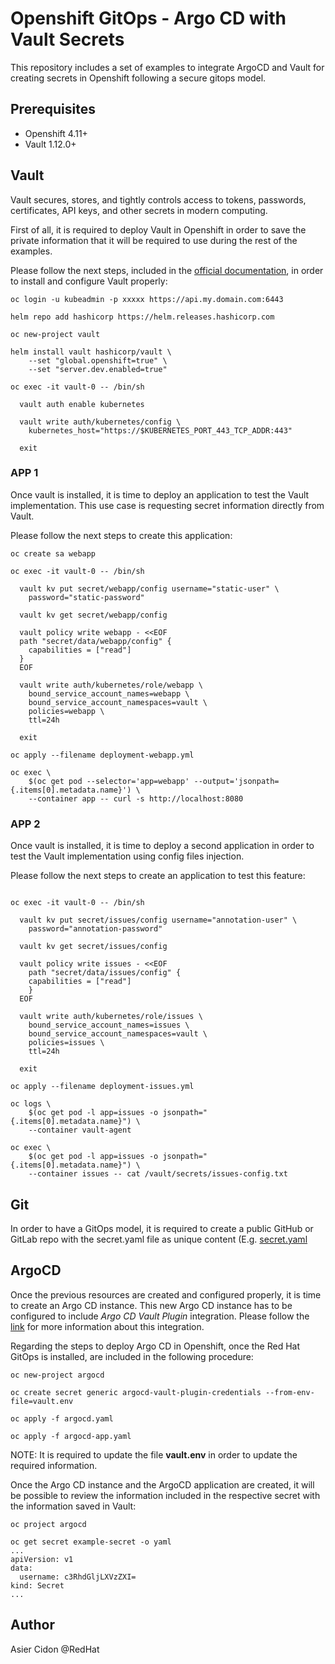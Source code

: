 # Openshift GitOps - Argo CD with Vault Secrets

This repository includes a set of examples to integrate ArgoCD and Vault for creating secrets in Openshift following a secure gitops model.

## Prerequisites

- Openshift 4.11+
- Vault 1.12.0+

## Vault

Vault secures, stores, and tightly controls access to tokens, passwords, certificates, API keys, and other secrets in modern computing.

First of all, it is required to deploy Vault in Openshift in order to save the private information that it will be required to use during the rest of the examples. 

Please follow the next steps, included in the [official documentation](https://developer.hashicorp.com/vault/tutorials/kubernetes/kubernetes-openshift), in order to install and configure Vault properly:

```$bash
oc login -u kubeadmin -p xxxxx https://api.my.domain.com:6443

helm repo add hashicorp https://helm.releases.hashicorp.com

oc new-project vault

helm install vault hashicorp/vault \
    --set "global.openshift=true" \
    --set "server.dev.enabled=true"

oc exec -it vault-0 -- /bin/sh

  vault auth enable kubernetes

  vault write auth/kubernetes/config \
    kubernetes_host="https://$KUBERNETES_PORT_443_TCP_ADDR:443"

  exit
```

### APP 1

Once vault is installed, it is time to deploy an application to test the Vault implementation. This use case is requesting secret information directly from Vault.

Please follow the next steps to create this application:

```$bash
oc create sa webapp

oc exec -it vault-0 -- /bin/sh

  vault kv put secret/webapp/config username="static-user" \
    password="static-password"

  vault kv get secret/webapp/config

  vault policy write webapp - <<EOF
  path "secret/data/webapp/config" {
    capabilities = ["read"]
  }
  EOF

  vault write auth/kubernetes/role/webapp \
    bound_service_account_names=webapp \
    bound_service_account_namespaces=vault \
    policies=webapp \
    ttl=24h

  exit

oc apply --filename deployment-webapp.yml

oc exec \
    $(oc get pod --selector='app=webapp' --output='jsonpath={.items[0].metadata.name}') \
    --container app -- curl -s http://localhost:8080 

```

### APP 2

Once vault is installed, it is time to deploy a second application in order to test the Vault implementation using config files injection.
 
Please follow the next steps to create an application to test this feature:

```$bash

oc exec -it vault-0 -- /bin/sh

  vault kv put secret/issues/config username="annotation-user" \
    password="annotation-password"

  vault kv get secret/issues/config

  vault policy write issues - <<EOF
    path "secret/data/issues/config" {
    capabilities = ["read"]
    }
  EOF

  vault write auth/kubernetes/role/issues \
    bound_service_account_names=issues \
    bound_service_account_namespaces=vault \
    policies=issues \
    ttl=24h

  exit

oc apply --filename deployment-issues.yml

oc logs \
    $(oc get pod -l app=issues -o jsonpath="{.items[0].metadata.name}") \
    --container vault-agent

oc exec \
    $(oc get pod -l app=issues -o jsonpath="{.items[0].metadata.name}") \
    --container issues -- cat /vault/secrets/issues-config.txt
```

## Git

In order to have a GitOps model, it is required to create a public GitHub or GitLab repo with the secret.yaml file as unique content (E.g. [secret.yaml](./secret.yaml)

## ArgoCD

Once the previous resources are created and configured properly, it is time to create an Argo CD instance. This new Argo CD instance has to be configured to include *Argo CD Vault Plugin* integration. Please follow the [link](https://argocd-vault-plugin.readthedocs.io/en/stable/) for more information about this integration.

Regarding the steps to deploy Argo CD in Openshift, once the Red Hat GitOps is installed, are included in the following procedure:

```$bash
oc new-project argocd

oc create secret generic argocd-vault-plugin-credentials --from-env-file=vault.env

oc apply -f argocd.yaml

oc apply -f argocd-app.yaml
```

NOTE: It is required to update the file **vault.env** in order to update the required information.

Once the Argo CD instance and the ArgoCD application are created, it will be possible to review the information included in the respective secret with the information saved in Vault:

```$bash
oc project argocd

oc get secret example-secret -o yaml
...
apiVersion: v1
data:
  username: c3RhdGljLXVzZXI=
kind: Secret
...
```

## Author

Asier Cidon @RedHat
